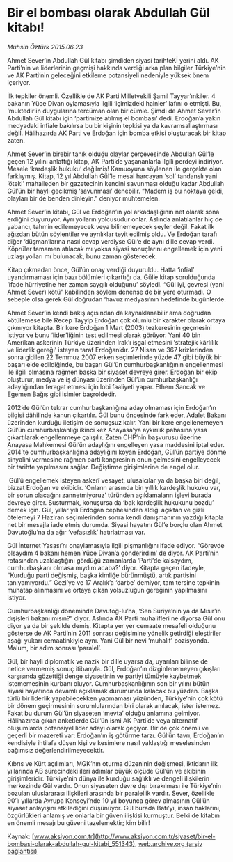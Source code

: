 # Bir el bombası olarak Abdullah Gül kitabı!

*Muhsin Öztürk 2015.06.23*

<div class="pNewsDetailMainContent ctx_content" itemprop="articleBody">
 <p>
  Ahmet Sever’in Abdullah Gül kitabı şimdiden siyasi tarihteKİ yerini aldı. AK Parti’nin ve liderlerinin geçmişi hakkında verdiği arka plan bilgiler Türkiye’nin ve AK Parti’nin geleceğini etkileme potansiyeli nedeniyle yüksek önem içeriyor.
 </p>
 <p>
  İlk tepkiler önemli. Özellikle de AK Parti Milletvekili Şamil Tayyar’ınkiler. 4 bakanın Yüce Divan oylamasıyla ilgili ‘içimizdeki hainler’ lafını o etmişti. Bu, ‘muktedir’in duygularına tercüman olan bir cümle. Şimdi de Ahmet Sever’in Abdullah Gül kitabı için ‘partimize atılmış el bombası’ dedi. Erdoğan’a yakın medyadaki infiale bakılırsa bu bir kişinin tepkisi ya da kavramsallaştırması değil. Hâlihazırda AK Parti ve Erdoğan için bomba etkisi oluşturacak bir kitap zaten.
 </p>
 <p>
  Ahmet Sever’in birebir tanık olduğu olaylar çerçevesinde Abdullah Gül’le geçen 12 yılını anlattığı kitap, AK Parti’de yaşananlarla ilgili perdeyi indiriyor. Mesele ‘kardeşlik hukuku’ değilmiş! Kamuoyuna söylenen ile gerçekte olan farklıymış. Kitap, 12 yıl Abdullah Gül’le mesai harcayan ‘sol’ tandanslı yani ‘öteki’ mahalleden bir gazetecinin kendini savunması olduğu kadar Abdullah Gül’ün bir hayli gecikmiş ‘savunması’ denebilir. “Madem iş bu noktaya geldi, olayları bir de benden dinleyin.” deniyor muhtemelen.
 </p>
 <p>
  Ahmet Sever’in kitabı, Gül ve Erdoğan’ın yol arkadaşlığının net olarak sona erdiğini duyuruyor. Ayrı yolların yolcusudur onlar. Aslında anlatılanlar hiç de yabancı, tahmin edilemeyecek veya bilinemeyecek şeyler değil. Fakat ilk ağızdan bütün söylentiler ve ayrılıklar teyit edilmiş oldu. Ve Erdoğan tarafı diğer ‘düşman’larına nasıl cevap verdiyse Gül’e de aynı dille cevap verdi. Köprüler tamamen atılacak mı yoksa siyasi sonuçlarını engellemek için yeni uzlaşı yolları mı bulunacak, bunu zaman gösterecek.
 </p>
 <p>
  Kitap çıkmadan önce, Gül’ün onay verdiği duyuruldu. Hatta ‘infial’ uyandırmaması için bazı bölümleri çıkarttığı da. Gül’e kitap sorulduğunda ‘ifade hürriyetine her zaman saygılı olduğunu’ söyledi. “Gül iyi, çevresi (yani Ahmet Sever) kötü” kabilinden söylem denense de bir yere oturmadı. O sebeple olsa gerek Gül doğrudan ‘havuz medyası’nın hedefinde bugünlerde.
 </p>
 <p>
  Ahmet Sever’in kendi bakış açısından da kaynaklanabilir ama doğrudan kötülemese bile Recep Tayyip Erdoğan çok olumlu bir karakter olarak ortaya çıkmıyor kitapta. Bir kere Erdoğan 1 Mart (2003) tezkeresinin geçmesini istiyor ve bunu ‘lider’liğinin test edilmesi olarak görüyor. Yani 40 bin Amerikan askerinin Türkiye üzerinden Irak’ı işgal etmesini ‘stratejik kârlılık ve liderlik gereği’ isteyen taraf Erdoğan’dır. 27 Nisan ve 367 krizlerinden sonra gidilen 22 Temmuz 2007 erken seçimlerinde yüzde 47 gibi büyük bir başarı elde edildiğinde, bu başarı Gül’ün cumhurbaşkanlığının engellenmesi ile ilgili olmasına rağmen başka bir siyaset devreye girer. Erdoğan bir ekip oluşturur, medya ve iş dünyası üzerinden Gül’ün cumhurbaşkanlığı adaylığından feragat etmesi için lobi faaliyeti yapar. Ethem Sancak ve Egemen Bağış gibi isimler başroldedir.
 </p>
 <p>
  2012’de Gül’ün tekrar cumhurbaşkanlığına aday olmaması için Erdoğan’ın bilgisi dâhilinde kanun çıkartılır. Gül bunu öncesinde fark eder, Adalet Bakanı üzerinden kurduğu iletişim de sonuçsuz kalır. Yani bir kere engellenemeyen Gül’ün cumhurbaşkanlığı ikinci kez Anayasa’ya aykırılık pahasına yasa çıkartılarak engellenmeye çalışılır. Zaten CHP’nin başvurusu üzerine Anayasa Mahkemesi Gül’ün adaylığını engelleyen yasa maddesini iptal eder. 2014’te cumhurbaşkanlığına adaylığını koyan Erdoğan, Gül’ün partiye dönme sinyalini vermesine rağmen parti kongresinin onun gelmesini engelleyecek bir tarihte yapılmasını sağlar. Değiştirme girişimlerine de engel olur.
 </p>
 <p>
  <img alt="" src="http://web.archive.org/web/20151225223656im_/http://medya.aksiyon.com.tr//aksiyon/2015/06/23/569398.jpg "/>
  Gül’ü engellemek isteyen askerî vesayet, ulusalcılar ya da başka biri değil, bizzat Erdoğan ve ekibidir. ‘Onların arasında bin yıllık kardeşlik hukuku var, bir sorun olacağını zannetmiyoruz’ türünden açıklamaların işlevi burada devreye girer. Susturmak, konuşursa da ‘bak kardeşlik hukukunu bozdu’ demek için. Gül, yıllar yılı Erdoğan cephesinden aldığı açıktan ve gizli ötelemeyi 7 Haziran seçimlerinden sonra kendi danışmanının yazdığı kitapla net bir mesajla iade etmiş durumda. Siyasi hayatını Gül’e borçlu olan Ahmet Davutoğlu’na da ağır ‘vefasızlık’ hatırlatması var.
 </p>
 <p>
  Gül İnternet Yasası’nı onaylamasıyla ilgili pişmanlığını ifade ediyor. “Görevde olsaydım 4 bakanı hemen Yüce Divan’a gönderirdim’ de diyor. AK Parti’nin rotasından uzaklaştığını gördüğü zamanlarda ‘Parti’de kalsaydım, cumhurbaşkanı olmasa mıydım acaba?’ diyor. Kitapta geçen ifadeyle, “Kurduğu parti değişmiş, başka kimliğe bürünmüştü, artık partisini tanıyamıyordu.” Gezi’ye ve 17 Aralık’a ‘darbe’ demiyor, tam tersine tepkinin muhatap alınmasını ve ortaya çıkan yolsuzluğun gereğinin yapılmasını istiyor.
 </p>
 <p>
  Cumhurbaşkanlığı döneminde Davutoğ-lu’na, ‘Sen Suriye’nin ya da Mısır’ın dışişleri bakanı mısın?” diyor. Aslında AK Parti muhalifleri ne diyorsa Gül onu diyor ya da bir şekilde demiş. Kitapta yer yer cemaate mesafeli olduğunu gösterse de AK Parti’nin 2011 sonrası değişimine yönelik getirdiği eleştiriler aşağı yukarı cemaatinkiyle aynı. Yani Gül bir nevi ‘muhalif’ pozisyonda. Malum, bir adım sonrası ‘paralel’.
 </p>
 <p>
  Gül, bir hayli diplomatik ve nazik bir dille uyarsa da, uyarıları bilinse de netice vermemiş sonuç itibarıyla. Gül, Erdoğan’ın dizginlenemeyen çıkışları karşısında gözettiği denge siyasetinin ve partiyi tümüyle kaybetmek istememesinin kurbanı oluyor. Cumhurbaşkanlığının son bir yılını bütün siyasi hayatında devamlı açıklamak durumunda kalacak bu yüzden. Başka türlü bir liderlik yapabilecekken yapmaması yüzünden, Türkiye’nin çok kötü bir dönem geçirmesinin sorumlularından biri olarak anılacak, ister istemez. Fakat bu durum Gül’ün siyaseten ‘mevta’ olduğu anlamına gelmiyor. Hâlihazırda çıkan anketlerde Gül’ün ismi AK Parti’de veya alternatif oluşumlarda potansiyel lider adayı olarak geçiyor. Bir de çok önemli ve geçerli bir mazereti var: Erdoğan’ın iş götürme tarzı. Gül’ün tavrı, Erdoğan’ın kendisiyle ihtilafa düşen kişi ve kesimlere nasıl yaklaştığı meselesinden bağımsız değerlendirilmeyecektir.
 </p>
 <p>
  Kıbrıs ve Kürt açılımları, MGK’nın oturma düzeninin değişmesi, iktidarın ilk yıllarında AB sürecindeki ileri adımlar büyük ölçüde Gül’ün ve ekibinin girişimleridir. Türkiye’nin dünya ile kurduğu sağlıklı ve dengeli ilişkilerin merkezinde Gül vardır. Onun siyaseten devre dışı bırakılması ile Türkiye’nin bozulan uluslararası ilişkileri arasında bir paralellik vardır. Sever, özellikle 90’lı yıllarda Avrupa Konseyi’nde 10 yıl boyunca görev almasının Gül’ün siyaset anlayışını etkilediğini düşünüyor. Gül burada Batı’yı, insan haklarını, özgürlükleri anlamış ve onlarla bir güven ilişkisi kurmuştur. Belki de kitabın en önemli mesajı bu güveni tazelemektir; kim bilir!
 </p>
</div>


Kaynak: [www.aksiyon.com.tr](http://www.aksiyon.com.tr/siyaset/bir-el-bombasi-olarak-abdullah-gul-kitabi_551343), [web.archive.org (arşiv bağlantısı)](http://web.archive.org/web/20151225223656/http://www.aksiyon.com.tr/siyaset/bir-el-bombasi-olarak-abdullah-gul-kitabi_551343)
